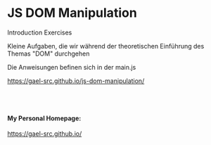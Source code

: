 # JS DOM Manipulation 

Introduction Exercises

Kleine Aufgaben, die wir während der theoretischen Einführung des Themas "DOM" durchgehen

Die Anweisungen befinen sich in der main.js

https://gael-src.github.io/js-dom-manipulation/


</br>
</br>

#### My Personal Homepage:

https://gael-src.github.io/
